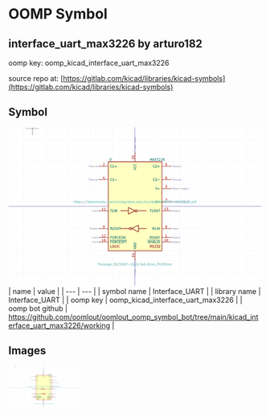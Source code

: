 # OOMP Symbol  
## interface_uart_max3226  by arturo182  
  
oomp key: oomp_kicad_interface_uart_max3226  
  
source repo at: [https://gitlab.com/kicad/libraries/kicad-symbols](https://gitlab.com/kicad/libraries/kicad-symbols)  
## Symbol  
  
[![working.png](working_600.png)](working.png)  
| name | value | 
| --- | --- | 
| symbol name | Interface_UART | 
| library name | Interface_UART | 
| oomp key | oomp_kicad_interface_uart_max3226 | 
| oomp bot github | https://github.com/oomlout/oomlout_oomp_symbol_bot/tree/main/kicad_interface_uart_max3226/working | 
## Images  
  
[![working.png](working_140.png)](working.png)  
